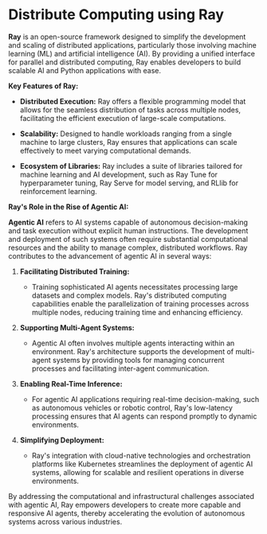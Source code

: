 # Distribute Computing using Ray

**Ray** is an open-source framework designed to simplify the development and scaling of distributed applications, particularly those involving machine learning (ML) and artificial intelligence (AI). By providing a unified interface for parallel and distributed computing, Ray enables developers to build scalable AI and Python applications with ease.

**Key Features of Ray:**

- **Distributed Execution:** Ray offers a flexible programming model that allows for the seamless distribution of tasks across multiple nodes, facilitating the efficient execution of large-scale computations.

- **Scalability:** Designed to handle workloads ranging from a single machine to large clusters, Ray ensures that applications can scale effectively to meet varying computational demands.

- **Ecosystem of Libraries:** Ray includes a suite of libraries tailored for machine learning and AI development, such as Ray Tune for hyperparameter tuning, Ray Serve for model serving, and RLlib for reinforcement learning.

**Ray's Role in the Rise of Agentic AI:**

**Agentic AI** refers to AI systems capable of autonomous decision-making and task execution without explicit human instructions. The development and deployment of such systems often require substantial computational resources and the ability to manage complex, distributed workflows. Ray contributes to the advancement of agentic AI in several ways:

1. **Facilitating Distributed Training:**

   - Training sophisticated AI agents necessitates processing large datasets and complex models. Ray's distributed computing capabilities enable the parallelization of training processes across multiple nodes, reducing training time and enhancing efficiency.

2. **Supporting Multi-Agent Systems:**

   - Agentic AI often involves multiple agents interacting within an environment. Ray's architecture supports the development of multi-agent systems by providing tools for managing concurrent processes and facilitating inter-agent communication.

3. **Enabling Real-Time Inference:**

   - For agentic AI applications requiring real-time decision-making, such as autonomous vehicles or robotic control, Ray's low-latency processing ensures that AI agents can respond promptly to dynamic environments.

4. **Simplifying Deployment:**
   - Ray's integration with cloud-native technologies and orchestration platforms like Kubernetes streamlines the deployment of agentic AI systems, allowing for scalable and resilient operations in diverse environments.

By addressing the computational and infrastructural challenges associated with agentic AI, Ray empowers developers to create more capable and responsive AI agents, thereby accelerating the evolution of autonomous systems across various industries.
